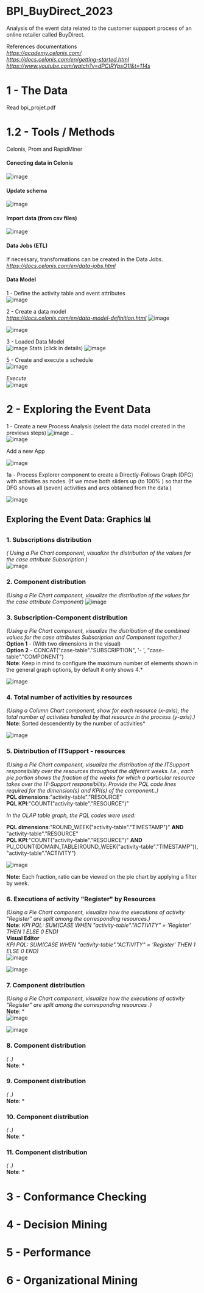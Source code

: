 # BPI_BuyDirect_2023  
Analysis of the event data related to the customer suppport process of an online retailer called BuyDirect.  

References documentations  
*https://academy.celonis.com/*  
*https://docs.celonis.com/en/getting-started.html*  
*https://www.youtube.com/watch?v=dPCtRYpsO1I&t=114s*  


# 1 - The Data  
Read bpi_projet.pdf

# 1.2 - Tools  / Methods
Celonis, Prom and RapidMiner  
#### Conecting data in Celonis  
![image](https://github.com/Cristianfllc3/BPI_BuyDirect_2023/assets/72107370/2ddd0fb2-4caa-4fdb-9338-4c89bb445127)  

#### Update schema
![image](https://github.com/Cristianfllc3/BPI_BuyDirect_2023/assets/72107370/5021144d-e2c2-4b56-b899-b8659870a5e5)  

#### Import data (from csv files)
![image](https://github.com/Cristianfllc3/BPI_BuyDirect_2023/assets/72107370/d7c0b4f4-4380-4389-91e3-7908fc0b7d46)  

#### Data Jobs (ETL)  
If necessary, transformations can be created in the Data Jobs.  
*https://docs.celonis.com/en/data-jobs.html*

#### Data Model  
1 - Define the activity table and event attributes  
![image](https://github.com/Cristianfllc3/BPI_BuyDirect_2023/assets/72107370/00fe031b-6649-427a-b000-9f1d44eaaa19)

2 - Create a data model  
*https://docs.celonis.com/en/data-model-definition.html*
![image](https://github.com/Cristianfllc3/BPI_BuyDirect_2023/assets/72107370/1714c7ee-1049-4b61-b638-282a7e19ea61)

![image](https://github.com/Cristianfllc3/BPI_BuyDirect_2023/assets/72107370/5edfae02-745d-43d5-ba72-e29a3d434157)

3 - Loaded Data Model  
![image](https://github.com/Cristianfllc3/BPI_BuyDirect_2023/assets/72107370/ca4f5f3a-a378-4897-b8b0-bf5192ce0889)
Stats (click in details)
![image](https://github.com/Cristianfllc3/BPI_BuyDirect_2023/assets/72107370/0ebfa4b6-6892-4b15-bd8b-a68aa0f872b0)

5 - Create and execute a schedule  
![image](https://github.com/Cristianfllc3/BPI_BuyDirect_2023/assets/72107370/1f3e5525-ae58-4ed9-be3d-99bac0a24db2)
   
 *Execute*  
![image](https://github.com/Cristianfllc3/BPI_BuyDirect_2023/assets/72107370/fd618328-7ce6-48b7-a59e-cd3cedcea83e)

# 2 - Exploring the Event Data  
1 - Create a new Process Analysis (select the data model created in the previews steps)
![image](https://github.com/Cristianfllc3/BPI_BuyDirect_2023/assets/72107370/ffb59745-7ace-4dde-b007-46c0ab35cdfd)
..  
![image](https://github.com/Cristianfllc3/BPI_BuyDirect_2023/assets/72107370/f8b2f304-5566-416b-8237-b070f7045859)  

Add a new App  
  
![image](https://github.com/Cristianfllc3/BPI_BuyDirect_2023/assets/72107370/8ae3a616-3883-4fdb-9ac8-c92cf4ee8a38)

1a - Process Explorer component to create a Directly-Follows Graph (DFG) with activities as nodes. (If we move both sliders up (to 100% ) so that the
DFG shows all (seven) activities and arcs obtained from the data.)  
  
![image](https://github.com/Cristianfllc3/BPI_BuyDirect_2023/assets/72107370/4cb2adbe-c89a-4bfe-b093-e30461a08f86)

## Exploring the Event Data: Graphics 📊  

   ### 1. Subscriptions distribution  
   *( Using a Pie Chart component, visualize the distribution of the values for the case attribute Subscription )*     
![image](https://github.com/Cristianfllc3/BPI_BuyDirect_2023/assets/72107370/aa6462d6-cebd-4ea4-bdce-076c862641eb)
    
   ### 2. Component distribution  
   *(Using a Pie Chart component, visualize the distribution of the values for the case attribute Component)*
![image](https://github.com/Cristianfllc3/BPI_BuyDirect_2023/assets/72107370/353992a2-6032-4ad0-9626-627124727bbd)  
      
   ### 3. Subscription-Component distribution  
   *(Using a Pie Chart component, visualize the distribution of the combined values for the case attributes Subscription and Component together.)*     
   **Option 1** - (With two dimensions in the visual)  
   **Option 2** - CONCAT("case-table"."SUBSCRIPTION", '- ', "case-table"."COMPONENT")  
   **Note**: Keep in mind to configure the maximum number of elements shown in the general graph options, by default it only shows 4.*  

![image](https://github.com/Cristianfllc3/BPI_BuyDirect_2023/assets/72107370/354dd5af-15cd-4e48-8cf7-a9e3744c623c)

   ### 4. Total number of activities by resources  
   *(Using a Column Chart component, show for each resource (x-axis), the total number of activities handled by that resource in the process (y-axis).)*  
   **Note**: Sorted descendently by the number of activities*  
     
   ![image](https://github.com/Cristianfllc3/BPI_BuyDirect_2023/assets/72107370/eac9ebb5-af3a-48b3-a2f8-885bf8965b0d)

   ### 5. Distribution of ITSupport - resources  
   *(Using a Pie Chart component, visualize the distribution of the ITSupport responsibility over the resources throughout the different weeks. I.e., each
pie portion shows the fraction of the weeks for which a particular resource takes over the IT-Support responsibility. Provide the PQL code lines required for the dimension(s) and KPI(s) of the component..)*  
   **PQL dimensions**:"activity-table"."RESOURCE"  
   **PQL KPI**:"COUNT("activity-table"."RESOURCE")"  
   
   *In the OLAP table graph, the PQL codes were used:*  
   
   **PQL dimensions**:"ROUND_WEEK("activity-table"."TIMESTAMP")" **AND** "activity-table"."RESOURCE"   
   **PQL KPI**:"COUNT("activity-table"."RESOURCE")" **AND**  PU_COUNT(DOMAIN_TABLE(ROUND_WEEK("activity-table"."TIMESTAMP")), "activity-table"."ACTIVITY")    
     
   ![image](https://github.com/Cristianfllc3/BPI_BuyDirect_2023/assets/72107370/057cc6a1-3cef-4eed-bde3-d03a30674781)

   **Note:** Each fraction, ratio can be viewed on the pie chart by applying a filter by week.  

   
   ### 6. Executions of activity "Register" by Resources  
   *(Using a Pie Chart component, visualize how the executions of activity "Register" are split among the corresponding resources.)*  
   **Note**: *KPI PQL: SUM(CASE WHEN "activity-table"."ACTIVITY" = 'Register' THEN 1 ELSE 0 END)*  
   **Visual Editor**  
   *KPI PQL: SUM(CASE WHEN "activity-table"."ACTIVITY" = 'Register' THEN 1 ELSE 0 END)*  
   ![image](https://github.com/Cristianfllc3/BPI_BuyDirect_2023/assets/72107370/bbba28f4-cd72-4eff-bbff-6724518bcd60)  

   ![image](https://github.com/Cristianfllc3/BPI_BuyDirect_2023/assets/72107370/1a872331-6695-4116-a143-3830ca029f35)

   ### 7. Component distribution  
   *(Using a Pie Chart component, visualize how the executions of activity "Register" are split among the corresponding resources .)*  
   **Note**: *  
   ![image](https://github.com/Cristianfllc3/BPI_BuyDirect_2023-CELONIS-EMS-/assets/72107370/cbb029e2-2ec6-4f65-8156-5a19a1ed047c)

   ![image](https://github.com/Cristianfllc3/BPI_BuyDirect_2023-CELONIS-EMS-/assets/72107370/8ec7a83e-059b-48f6-92e9-6ad4a9145e6f)

   


   ### 8. Component distribution  
   *( .)*  
   **Note**: *  

   
   ### 9. Component distribution  
   *( .)*  
   **Note**: *  

   ### 10. Component distribution  
   *( .)*  
   **Note**: *  

   ### 11. Component distribution  
   *( .)*  
   **Note**: *  
 


# 3 - Conformance Checking  

# 4 - Decision Mining

# 5 - Performance  

# 6 - Organizational Mining  

